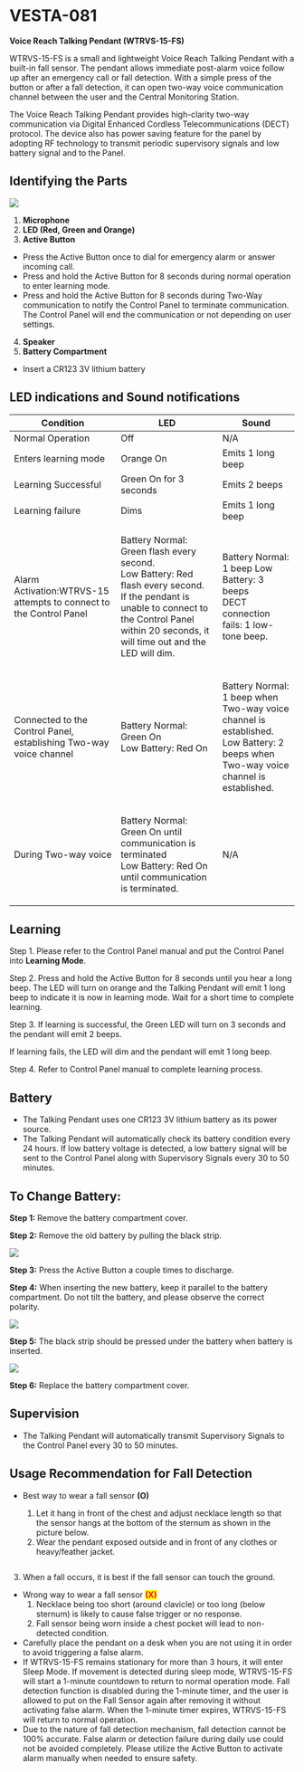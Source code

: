 # VESTA-081

**Voice Reach Talking Pendant (WTRVS-15-FS)**

WTRVS-15-FS is a small and lightweight Voice Reach Talking Pendant with a built-in fall sensor. The pendant allows immediate post-alarm voice follow up after an emergency call or fall detection. With a simple press of the button or after a fall detection, it can open two-way voice communication channel between the user and the Central Monitoring Station.

The Voice Reach Talking Pendant provides high-clarity two-way communication via Digital Enhanced Cordless Telecommunications (DECT) protocol. The device also has power saving feature for the panel by adopting RF technology to transmit periodic supervisory signals and low battery signal and to the Panel.

## **Identifying the Parts**

![](<.gitbook/assets/0 (54).jpeg>)

1. **Microphone**
2. **LED (Red, Green and Orange)**
3. **Active Button**

* Press the Active Button once to dial for emergency alarm or answer incoming call.
* Press and hold the Active Button for 8 seconds during normal operation to enter learning mode.
* Press and hold the Active Button for 8 seconds during Two-Way communication to notify the Control Panel to terminate communication. The Control Panel will end the communication or not depending on user settings.

4. **Speaker**
5. **Battery Compartment**

* Insert a CR123 3V lithium battery

## **LED indications and Sound notifications**

| Condition                                                          | LED                                                                                                                                                                                                            | Sound                                                                                                                                       |
| ------------------------------------------------------------------ | -------------------------------------------------------------------------------------------------------------------------------------------------------------------------------------------------------------- | ------------------------------------------------------------------------------------------------------------------------------------------- |
| Normal Operation                                                   | Off                                                                                                                                                                                                            | N/A                                                                                                                                         |
| Enters learning mode                                               | Orange On                                                                                                                                                                                                      | Emits 1 long beep                                                                                                                           |
| Learning Successful                                                | Green On for 3 seconds                                                                                                                                                                                         | Emits 2 beeps                                                                                                                               |
| Learning failure                                                   | Dims                                                                                                                                                                                                           | Emits 1 long beep                                                                                                                           |
| Alarm Activation:WTRVS-15 attempts to connect to the Control Panel | <p>Battery Normal: Green flash every second.<br>Low Battery: Red flash every second.<br>If the pendant is unable to connect to the Control Panel within 20 seconds, it will time out and the LED will dim.</p> | <p>Battery Normal: 1 beep Low Battery: 3 beeps<br>DECT connection fails: 1 low-tone beep.</p>                                               |
| Connected to the Control Panel, establishing Two-way voice channel | <p>Battery Normal: Green On<br>Low Battery: Red On</p>                                                                                                                                                         | <p>Battery Normal: 1 beep when Two-way voice channel is established.<br>Low Battery: 2 beeps when Two-way voice channel is established.</p> |
| During Two-way voice                                               | <p>Battery Normal: Green On until communication is terminated<br>Low Battery: Red On until communication is terminated.</p>                                                                                    | N/A                                                                                                                                         |

## **Learning**

Step 1. Please refer to the Control Panel manual and put the Control Panel into **Learning Mode**.

Step 2. Press and hold the Active Button for 8 seconds until you hear a long beep. The LED will turn on orange and the Talking Pendant will emit 1 long beep to indicate it is now in learning mode. Wait for a short time to complete learning.

Step 3. If learning is successful, the Green LED will turn on 3 seconds and the pendant will emit 2 beeps.

If learning fails, the LED will dim and the pendant will emit 1 long beep.

Step 4. Refer to Control Panel manual to complete learning process.

## **Battery**

* The Talking Pendant uses one CR123 3V lithium battery as its power source.
* The Talking Pendant will automatically check its battery condition every 24 hours. If low battery voltage is detected, a low battery signal will be sent to the Control Panel along with Supervisory Signals every 30 to 50 minutes.

## **To Change Battery:**

**Step 1:** Remove the battery compartment cover.

**Step 2:** Remove the old battery by pulling the black strip.

![](<.gitbook/assets/1 (53).png>)

**Step 3:** Press the Active Button a couple times to discharge.

**Step 4:** When inserting the new battery, keep it parallel to the battery compartment. Do not tilt the battery, and please observe the correct polarity.

![](<.gitbook/assets/2 (61).png>)

**Step 5:** The black strip should be pressed under the battery when battery is inserted.

![](<.gitbook/assets/3 (58).png>)

**Step 6:** Replace the battery compartment cover.

## **Supervision**

* The Talking Pendant will automatically transmit Supervisory Signals to the Control Panel every 30 to 50 minutes.

## **Usage Recommendation for Fall Detection**

*   Best way to wear a fall sensor **(O)**

    1. Let it hang in front of the chest and adjust necklace length so that the sensor hangs at the bottom of the sternum as shown in the picture below.
    2. Wear the pendant exposed outside and in front of any clothes or heavy/feather jacket.



    <figure><img src=".gitbook/assets/image (1) (1) (1) (1) (1) (1) (1) (1) (1) (1) (1) (1) (1).png" alt=""><figcaption></figcaption></figure>

3. When a fall occurs, it is best if the fall sensor can touch the ground.

* Wrong way to wear a fall sensor <mark style="color:red;">**(X)**</mark>
  1. Necklace being too short (around clavicle) or too long (below sternum) is likely to cause false trigger or no response.
  2. Fall sensor being worn inside a chest pocket will lead to non-detected condition.
* Carefully place the pendant on a desk when you are not using it in order to avoid triggering a false alarm.
* If WTRVS-15-FS remains stationary for more than 3 hours, it will enter Sleep Mode. If movement is detected during sleep mode, WTRVS-15-FS will start a 1-minute countdown to return to normal operation mode. Fall detection function is disabled during the 1-minute timer, and the user is allowed to put on the Fall Sensor again after removing it without activating false alarm. When the 1-minute timer expires, WTRVS-15-FS will return to normal operation.
* Due to the nature of fall detection mechanism, fall detection cannot be 100% accurate. False alarm or detection failure during daily use could not be avoided completely. Please utilize the Active Button to activate alarm manually when needed to ensure safety.

